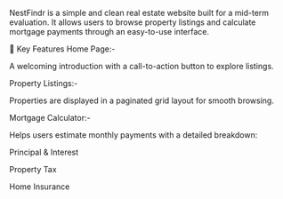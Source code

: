 
NestFindr is a simple and clean real estate website built for a mid-term evaluation. It allows users to browse property listings and calculate mortgage payments through an easy-to-use interface.

🔑 Key Features
Home Page:-

A welcoming introduction with a call-to-action button to explore listings.

Property Listings:-

Properties are displayed in a paginated grid layout for smooth browsing.

Mortgage Calculator:-

Helps users estimate monthly payments with a detailed breakdown:

Principal & Interest

Property Tax

Home Insurance
